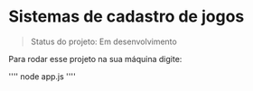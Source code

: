<h1>Sistemas de cadastro de jogos </h1>

> Status do projeto: Em desenvolvimento

Para rodar esse projeto  na sua máquina digite:

''''
node app.js
''''
